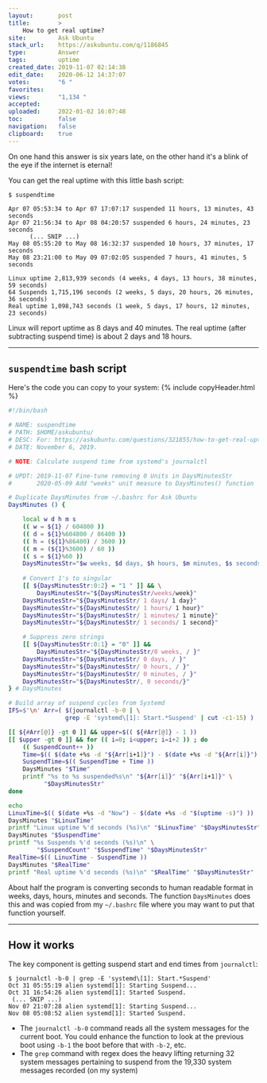 ```yaml
---
layout:       post
title:        >
    How to get real uptime?
site:         Ask Ubuntu
stack_url:    https://askubuntu.com/q/1186845
type:         Answer
tags:         uptime
created_date: 2019-11-07 02:14:38
edit_date:    2020-06-12 14:37:07
votes:        "6 "
favorites:    
views:        "1,134 "
accepted:     
uploaded:     2022-01-02 16:07:48
toc:          false
navigation:   false
clipboard:    true
---
```


On one hand this answer is six years late, on the other hand it's a blink of the eye if the internet is eternal! 

You can get the real uptime with this little bash script:

<!-- Language-all: lang-bash -->

``` 
$ suspendtime

Apr 07 05:53:34 to Apr 07 17:07:17 suspended 11 hours, 13 minutes, 43 seconds
Apr 07 21:56:34 to Apr 08 04:20:57 suspended 6 hours, 24 minutes, 23 seconds
      (... SNIP ...)
May 08 05:55:20 to May 08 16:32:37 suspended 10 hours, 37 minutes, 17 seconds
May 08 23:21:00 to May 09 07:02:05 suspended 7 hours, 41 minutes, 5 seconds

Linux uptime 2,813,939 seconds (4 weeks, 4 days, 13 hours, 38 minutes, 59 seconds)
64 Suspends 1,715,196 seconds (2 weeks, 5 days, 20 hours, 26 minutes, 36 seconds)
Real uptime 1,098,743 seconds (1 week, 5 days, 17 hours, 12 minutes, 23 seconds)
```

Linux will report uptime as 8 days and 40 minutes. The real uptime (after subtracting suspend time) is about 2 days and 18 hours.

----------

## `suspendtime` bash script

Here's the code you can copy to your system:
{% include copyHeader.html %}
``` bash
#!/bin/bash

# NAME: suspendtime
# PATH: $HOME/askubuntu/
# DESC: For: https://askubuntu.com/questions/321855/how-to-get-real-uptime
# DATE: November 6, 2019.

# NOTE: Calculate suspend time from systemd's journalctl

# UPDT: 2019-11-07 Fine-tune removing 0 Units in DaysMinutesStr
#       2020-05-09 Add "weeks" unit measure to DaysMinutes() function

# Duplicate DaysMinutes from ~/.bashrc for Ask Ubuntu
DaysMinutes () {

    local w d h m s
    (( w = ${1} / 604800 ))
    (( d = ${1}%604800 / 86400 ))
    (( h = (${1}%86400) / 3600 ))
    (( m = (${1}%3600) / 60 ))
    (( s = ${1}%60 ))
    DaysMinutesStr="$w weeks, $d days, $h hours, $m minutes, $s seconds"
    
    # Convert 1's to singular
    [[ ${DaysMinutesStr:0:2} = "1 " ]] && \
        DaysMinutesStr="${DaysMinutesStr/weeks/week}"
    DaysMinutesStr="${DaysMinutesStr/ 1 days/ 1 day}"
    DaysMinutesStr="${DaysMinutesStr/ 1 hours/ 1 hour}"
    DaysMinutesStr="${DaysMinutesStr/ 1 minutes/ 1 minute}"
    DaysMinutesStr="${DaysMinutesStr/ 1 seconds/ 1 second}"

    # Suppress zero strings
    [[ ${DaysMinutesStr:0:1} = "0" ]] &&
        DaysMinutesStr="${DaysMinutesStr/0 weeks, / }"
    DaysMinutesStr="${DaysMinutesStr/ 0 days, / }"
    DaysMinutesStr="${DaysMinutesStr/ 0 hours, / }"
    DaysMinutesStr="${DaysMinutesStr/ 0 minutes, / }"
    DaysMinutesStr="${DaysMinutesStr/, 0 seconds/}"
} # DaysMinutes

# Build array of suspend cycles from Systemd
IFS=$'\n' Arr=( $(journalctl -b-0 | \
                grep -E 'systemd\[1]: Start.*Suspend' | cut -c1-15) )

[[ ${#Arr[@]} -gt 0 ]] && upper=$(( ${#Arr[@]} - 1 ))
[[ $upper -gt 0 ]] && for (( i=0; i<upper; i=i+2 )) ; do
    (( SuspendCount++ ))
    Time=$(( $(date +%s -d "${Arr[i+1]}") - $(date +%s -d "${Arr[i]}") ))
    SuspendTime=$(( SuspendTime + Time ))
    DaysMinutes "$Time"
    printf "%s to %s suspended%s\n" "${Arr[i]}" "${Arr[i+1]}" \
          "$DaysMinutesStr"
done

echo
LinuxTime=$(( $(date +%s -d "Now") - $(date +%s -d "$(uptime -s)") ))
DaysMinutes "$LinuxTime"
printf "Linux uptime %'d seconds (%s)\n" "$LinuxTime" "$DaysMinutesStr"
DaysMinutes "$SuspendTime"
printf "%s Suspends %'d seconds (%s)\n" \
        "$SuspendCount" "$SuspendTime" "$DaysMinutesStr"
RealTime=$(( LinuxTime - SuspendTime ))
DaysMinutes "$RealTime"
printf "Real uptime %'d seconds (%s)\n" "$RealTime" "$DaysMinutesStr"
```

About half the program is converting seconds to human readable format in weeks, days, hours, minutes and seconds. The function `DaysMinutes` does this and was copied from my `~/.bashrc` file where you may want to put that function yourself.

----------

## How it works

The key component is getting suspend start and end times from `journalctl`:

``` 
$ journalctl -b-0 | grep -E 'systemd\[1]: Start.*Suspend'
Oct 31 05:55:19 alien systemd[1]: Starting Suspend...
Oct 31 16:54:26 alien systemd[1]: Started Suspend.
 (... SNIP ...)
Nov 07 21:07:28 alien systemd[1]: Starting Suspend...
Nov 08 05:08:52 alien systemd[1]: Started Suspend.

```

- The `journalctl -b-0` command reads all the system messages for the current boot. You could enhance the function to look at the previous boot using `-b-1` the boot before that with `-b-2`, etc.
- The `grep` command with regex does the heavy lifting returning 32 system messages pertaining to suspend from the 19,330 system messages recorded (on my system)
